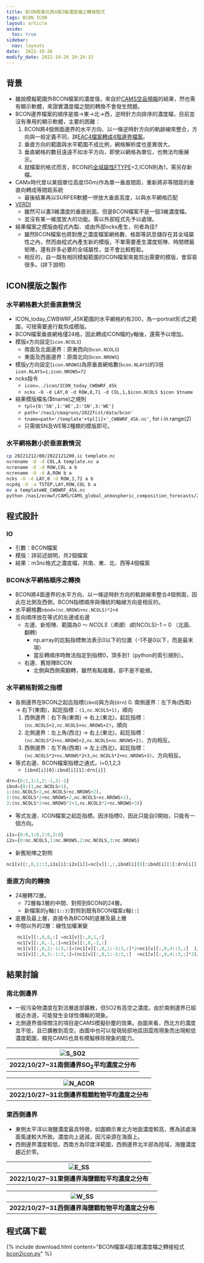 ```yaml
---
title: BCON南東北西4面2維濃度檔之轉接程式
tags: BCON ICON
layout: article
aside:
  toc: true
sidebar:
  nav: layouts
date:  2022-10-26
modify_date: 2022-10-26 20:20:32
---
```


## 背景

- 雖說模擬範圍外BCON檔案的濃度值，來自於[CAMS空品預報][CAMS]的結果，然也需有顯示軟體，來證實濃度檔之間的轉換不會發生問題。
- BCON邊界檔案的順序是南->東->北->西，逆時針方向排序的濃度檔，目前並沒有專用的顯示軟體，主要的困難：
  1. BCON將4個側面邊界的水平方向、以一條逆時針方向的軌跡線來整合，方向與一般定義不同，詳[EAC4檔案轉成4階邊界檔案](https://sinotec2.github.io/Focus-on-Air-Quality/AQana/GAQuality/ECMWF_rean/grb2bc/)。
  1. 垂直方向的範圍與水平範圍不成比例，網格解析度也差異很大。
  1. 垂直網格的數目遠遠不如水平方向，即使以網格為單位，也無法均衡展示。
  1. 就檔案的格式而言，BCON的[全域屬性FTYPE](https://sinotec2.github.io/Focus-on-Air-Quality/AQana/GAQuality/ECMWF_rean/grb2bc/#bcon模版之準備)=2,ICON則為1，需另存新檔。
- CAMx時代曾以某個單位高度(50m)作為單一垂直間距，重新將非等間距的垂直向轉成等間距系統
  - 最後結果再以SURFER軟體一併放大垂直高度，以與水平網格匹配
- [VERDI](https://sinotec2.github.io/Focus-on-Air-Quality/utilities/Graphics/VERDI)
  - 雖然可以畫3維濃度的垂直剖面。但是BCON檔案不是一個3維濃度檔。
  - 並沒有某一維度放大的功能。需以外部程式先予以處理。
- 結果檔案之模版由程式內製、或由外部ncks產生，何者為佳?
  - 雖然BCON檔案也將對應之濃度檔案網格數、格距等訊息儲存在其全域屬性之內，然而由程式內產生新的模版，不單需要產生濃度矩陣、時間標籤矩陣，還有許多必要的全域屬性，並不會比較輕鬆。
  - 相反的，自一既有相同模擬範圍的ICON檔案來裁剪出需要的模版，會容易很多。(詳下說明)

## ICON模版之製作

### 水平網格數大於垂直數情況

- ICON_today_CWBWRF_45K範圍的水平網格約有200，為一portrait形式之範圍，可按需要進行裁剪成模版。
- BCON檔案垂直網格僅24格，因此轉成ICON檔的y軸後，還需予以增加。
- 模版x方向設定(`icon.NCOLS`)
  - 南面及北面邊界：原東西向(`bcon.NCOLS`)
  - 東面及西面邊界：原南北向(`bcon.NROWS`)
- 模版y方向設定(`icon.NROWS`)為原垂直網格數(`bcon.NLAYS`)的3倍
  `icon.NLAYS=1;icon.NROWS=72`
- ncks指令
  - `icon=../icon/ICON_today_CWBWRF_45k`
  - `ncks -O -d LAY,0 -d ROW,0,71 -d COL,1,$icon.NCOLS $icon $tname`
- 結果模版檔名($tname)之規則
  - `tpl={0:'SN',1:'WE',2:'SN',3:'WE'}`
  - `path='/nas1/cmaqruns/2022fcst/data/bcon'`
  - `tname=path+'/template'+tpl[i]+'_CWBWRF_45k.nc'`, for i in range(2)
  - 只需做SN及WE等2種類的模版即可。

### 水平網格數小於垂直數情況

```bash
cp 20221212/00/2022121200.ic template.nc
ncrename -O -d COL,A template.nc a
ncrename -O -d ROW,COL a b
ncrename -O -d A,ROW b a
ncks -O -d LAY,0 -d ROW,1,72 a b
ncpdq -O -a TSTEP,LAY,ROW,COL b a
mv a templateWE_CWBWRF_45k.nc
python /nas1/ecmwf/CAMS/CAMS_global_atmospheric_composition_forecasts/2022/bcon2icon.py BCON_20221204_CWBWRF_45k
```

## 程式設計

### IO

- 引數：BCON檔案
- 模版：詳前述說明，共2個檔案
- 結果：m3nc格式之濃度檔，共南、東、北、西等4個檔案

### BCON水平網格順序之轉換

- BCON將4面邊界的水平方向、以一條逆時針方向的軌跡線來整合4個側面，因此在北側及西側，BCON指標順序與傳統的軸線方向是相反的。
- 水平網格數`nbnd=(nc.NROWS+nc.NCOLS)*2+4`
- 反向順序放在等式的左邊或右邊
  - 左邊、新矩陣、範圍為0 ～ $NCOLS（南面）或${NCOLS}-1 ~ 0 （北面、翻轉）
    - np.array的訖點指標無法表示0以下的位置（-1不是0以下，而是最末項）
    - 當反轉順序時無法指定到指標0，頂多到1（python的索引規則）。
  - 右邊、舊矩陣BCON 
    - 北側與西側需翻轉，雖然有點複雜，卻不是不能做。

### 水平網格對照之指標

- 各側邊界在BCON之起迄指標(`ibnd`)與方向(`drn`)
  0. 南側邊界：左下角(西南) → 右下(東南)，起訖指標：`(1,nc.NCOLS+1)`，順向
  1. 西側邊界：右下角(東南) → 右上(東北)，起訖指標：`(nc.NCOLS+2,nc.NCOLS+nc.NROWS+2)`，順向
  2. 北側邊界：左上角(西北) → 右上(東北)，起訖指標：`(nc.NCOLS*2+nc.NROWS+2,nc.NCOLS+nc.NROWS+2)`、方向相反。
  3. 西側邊界：左下角(西南) → 左上(西北)，起訖指標：`(nc.NCOLS*2+nc.NROWS*2+3,nc.NCOLS*2+nc.NROWS+3)`、方向相反。
- 等式右邊、BCON檔案指標之通式，i=0,1,2,3
  - `[ibnd[i][0]:ibnd[i][1]:drn[i]]`

```python
drn={0:1,1:1,2:-1,3:-1}
ibnd={0:(1,nc.NCOLS+1),
1:(nc.NCOLS+2,nc.NCOLS+nc.NROWS+2),
2:(nc.NCOLS*2+nc.NROWS+2,nc.NCOLS+nc.NROWS+2),
3:(nc.NCOLS*2+nc.NROWS*2+3,nc.NCOLS*2+nc.NROWS+3)}
```

- 等式左邊、ICON檔案之起訖指標。因涉指標0，因此只能自0開始，只能有一個方向。

```python
i1s={0:0,1:0,2:0,3:0}
i2s={0:nc.NCOLS,1:nc.NROWS,2:nc.NCOLS,3:nc.NROWS}
```

- 新舊矩陣之對照

```python
nc1[v][:,0,1::3,i1s[i]:i2s[i]]=nc[v][:,:,ibnd[i][0]:ibnd[i][1]:drn[i]]
```

### 垂直方向的轉換

- 24層轉72層。
  - 72層每3層的中間、對照到BCON的24層。
  - 新檔案的y軸`[1::3]`對照到既有BCON檔案z軸`[:]`
- 底層及最上層，直接令為BCON的底層及最上層
- 中間以外的2層：線性加權漸變


```python
    nc1[v][:,0,0,:] =nc1[v][:,0,1,:]
    nc1[v][:,0,-1,:]=nc1[v][:,0,-2,:]
    nc1[v][:,0,2:-1:3,:]=(nc1[v][:,0,1:-2:3,:]*2+nc1[v][:,0,4::3,:]  )/3
    nc1[v][:,0,3:-1:3,:]=(nc1[v][:,0,1:-2:3,:]  +nc1[v][:,0,4::3,:]*2)/3
```

## 結果討論

### 南北側邊界

- 一般污染物濃度在對流層底部擴散，但SO2有高空之濃度。由於南側邊界已經接近赤道，可能發生全球性傳輸的現象。
- 北側邊界值得關注的項目是CAMS模擬砂塵的效果。由圖來看，西北方的濃度並不低，且已擴散到高空。由圖中也可以發現局部地區因雲雨現象而出現較低濃度範圍，顯見CAMS也具有模擬移除現象的能力。

| ![S_SO2](https://github.com/sinotec2/Focus-on-Air-Quality/raw/main/assets/images/todayS_CWBWRF_45k.ncT_SO2.PNG) |
|:--:|
| <b>2022/10/27~31南側邊界SO<sub>2</sub>平均濃度之分布</b>|

| ![N_ACOR](https://github.com/sinotec2/Focus-on-Air-Quality/raw/main/assets/images/todayN_CWBWRF_45k.ncT_ACOR.PNG) |
|:--:|
| <b>2022/10/27~31北側邊界粗顆粒物平均濃度之分布</b>|

### 東西側邊界

- 東側太平洋以海鹽濃度最具特徵，如圖顯示東北方地面濃度較高，應為該處海面風速較大所致。濃度向上遞減，因污染源在海面上。
- 西側邊界濃度較低，西南方為印度洋範圍，西側邊界北半部為陸域，海鹽濃度趨近於零。

| ![E_SS](https://github.com/sinotec2/Focus-on-Air-Quality/raw/main/assets/images/todayE_CWBWRF_45k.ncT_SS.PNG) |
|:--:|
| <b>2022/10/27~31東側邊界海鹽顆粒平均濃度之分布</b>|

| ![W_SS](https://github.com/sinotec2/Focus-on-Air-Quality/raw/main/assets/images/todayW_CWBWRF_45k.ncT_SS.PNG) |
|:--:|
| <b>2022/10/27~31西側邊界海鹽顆粒物平均濃度之分布</b>|

## 程式碼下載

{% include download.html content="BCON檔案4面2維濃度檔之轉接程式[bcon2icon.py][bcon2icon]" %}

[bcon2icon]: <https://github.com/sinotec2/Focus-on-Air-Quality/blob/main/GridModels/BCON/bcon2icon.py> "BCON檔案4面2維濃度檔之轉接程式"
[CAMS]: <https://ads.atmosphere.copernicus.eu/cdsapp#!/dataset/cams-global-atmospheric-composition-forecasts?tab=overview> "CAMS每天2次進行全球大氣成分的5天預報，包括50多種氣狀物和7種顆粒物(沙漠塵埃、海鹽、有機物、黑碳、硫酸鹽、硝酸鹽和銨氣溶膠)。初始條件為衛星及地面觀測數據同化分析結果，允許在地面觀測數據覆蓋率低、或無法直接觀測到的大氣污染物進行估計，除此之外，它還使用到基於調查清單或觀測反衍的排放估計，以作為表面的邊界條件。"